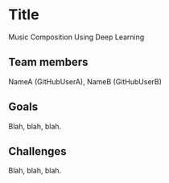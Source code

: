 # Title
Music Composition Using Deep Learning
## Team members
NameA (GitHubUserA), NameB (GitHubUserB)
## Goals
Blah, blah, blah.
## Challenges
Blah, blah, blah.
